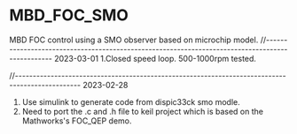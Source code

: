 # MBD_FOC_SMO
MBD FOC control using a SMO observer based on microchip model.
//------------------------------------------------------------------------------------------------
2023-03-01
1.Closed speed loop. 500-1000rpm tested.

//------------------------------------------------------------------------------------------------
2023-02-28
1. Use simulink to generate code from dispic33ck smo modle.
2. Need to port the .c and .h file to keil project which is based on the Mathworks's FOC_QEP demo.
